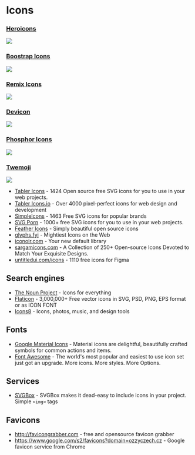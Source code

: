 # Icons

### [Heroicons](https://heroicons.com/)

![](https://res.cloudinary.com/ddgwhfzbg/image/upload/v1678610928/heroicons_fuiejc.png)

### [Boostrap Icons](https://icons.getbootstrap.com/)

![](https://res.cloudinary.com/ddgwhfzbg/image/upload/v1678610928/bootstrap_k4blvx.png)

### [Remix Icons](https://remixicon.com/)

![](https://res.cloudinary.com/ddgwhfzbg/image/upload/v1678611035/remix_sr3dzy.png)

### [Devicon](https://devicon.dev/)

![](https://res.cloudinary.com/ddgwhfzbg/image/upload/v1678612164/devicons_j6ptud.png)

### [Phosphor Icons](https://phosphoricons.com/)

![](https://res.cloudinary.com/ddgwhfzbg/image/upload/v1678612748/phosphoricons_zt7zkh.png)

### [Twemoji](https://twemoji.twitter.com/)

![](https://res.cloudinary.com/ddgwhfzbg/image/upload/v1678612254/twemoji_elwsld.png)

- [Tabler Icons](https://tablericons.com/) - 1424 Open source free SVG icons for you to use in your web projects.
- [Tabler Icons.io](https://tabler-icons.io) - Over 4000 pixel-perfect icons for web design and development
- [SimpleIcons](https://simpleicons.org/) - 1463 Free SVG icons for popular brands
- [SVG Porn](https://svgporn.com/) - 1000+ free SVG icons for you to use in your web projects.
- [Feather Icons](https://feathericons.com/) - Simply beautiful open source icons
- [glyphs.fyi](https://glyphs.fyi/) - Mightiest Icons on the Web
- [iconoir.com](https://iconoir.com/) - Your new default library
- [sargamicons.com](https://sargamicons.com/) - A Collection of 250+ Open-source Icons Devoted to Match Your Exquisite Designs.
- [untitledui.com/icons](https://untitledui.com/icons) - 1110 free icons for Figma

## Search engines

- [The Noun Project](https://thenounproject.com/) - Icons for everything
- [Flaticon](https://flaticon.com) - 3,000,000+ Free vector icons in SVG, PSD, PNG, EPS format or as ICON FONT
- [Icons8](https://icons8.com/) - Icons, photos, music, and design tools

## Fonts

- [Google Material Icons](https://fonts.google.com/icons?selected=Material+Icons) - Material icons are delightful, beautifully crafted symbols for common actions and items.
- [Font Awesome](https://fontawesome.com/) - The world's most popular and easiest to use icon set just got an upgrade. More icons. More styles. More Options.

## Services

- [SVGBox](https://svgbox.net/) - SVGBox makes it dead-easy to include icons in your project. Simple `<img>` tags

## Favicons

- http://favicongrabber.com - free and opensource favicon grabber
- https://www.google.com/s2/favicons?domain=ozzyczech.cz - Google favicon service from Chrome